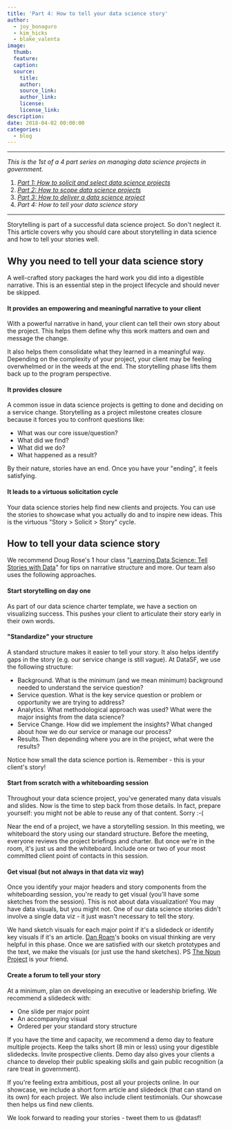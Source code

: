 ```yaml
---
title: 'Part 4: How to tell your data science story'
author:
  - joy_bonaguro
  - kim_hicks
  - blake_valenta
image:
  thumb:
  feature:
  caption:
  source:
    title:
    author:
    source_link:
    author_link:
    license:
    license_link:
description:
date: 2018-04-02 00:00:00
categories:
  - blog
---
```


---

*This is the 1st of a 4 part series on managing data science projects in government.*

1. [*Part 1: How to solicit and select data science projects*](/blog/part-1-how-to-solicit-and-select-data-science-projects/)
2. [*Part 2: How to scope data science projects*](/blog/part-2-how-to-scope-data-science-projects/)
3. [*Part 3: How to deliver a data science project*](/blog/part-3-how-to-deliver-a-data-science-project/)
4. *Part 4: How to tell your data science story*

---

Storytelling is part of a successful data science project. So don't neglect it. This article covers why you should care about storytelling in data science and how to tell your stories well.

## Why you need to tell your data science story

A well-crafted story packages the hard work you did into a digestible narrative. This is an essential step in the project lifecycle and should never be skipped.

#### **It provides an empowering and meaningful narrative to your client**

With a powerful narrative in hand, your client can tell their own story about the project. This helps them define why this work matters and own and message the change.

It also helps them consolidate what they learned in a meaningful way. Depending on the complexity of your project, your client may be feeling overwhelmed or in the weeds at the end. The storytelling phase lifts them back up to the program perspective.

#### **It provides closure**

A common issue in data science projects is getting to done and deciding on a service change. Storytelling as a project milestone creates closure because it forces you to confront questions like:

* What was our core issue/question?
* What did we find?
* What did we do?
* What happened as a result?

By their nature, stories have an end. Once you have your "ending", it feels satisfying.

#### **It leads to a virtuous solicitation cycle**

Your data science stories help find new clients and projects. You can use the stories to showcase what you actually do and to inspire new ideas. This is the virtuous "Story &gt; Solicit &gt; Story" cycle.

## How to tell your data science story

We recommend Doug Rose's 1 hour class "[Learning Data Science: Tell Stories with Data](https://www.lynda.com/Data-Science-tutorials/Storytelling-Data-Science/477450-2.html)" for tips on narrative structure and more. Our team also uses the following approaches.

#### **Start storytelling on day one**

As part of our data science charter template, we have a section on visualizing success. This pushes your client to articulate their story early in their own words.

#### **"Standardize" your structure**

A standard structure makes it easier to tell your story. It also helps identify gaps in the story (e.g. our service change is still vague). At DataSF, we use the following structure:

* Background. What is the minimum (and we mean minimum) background needed to understand the service question?
* Service question. What is the key service question or problem or opportunity we are trying to address?
* Analytics. What methodological approach was used? What were the major insights from the data science?
* Service Change. How did we implement the insights? What changed about how we do our service or manage our process?
* Results. Then depending where you are in the project, what were the results?

Notice how small the data science portion is. Remember - this is your client's story!

#### **Start from scratch with a whiteboarding session**

Throughout your data science project, you've generated many data visuals and slides. Now is the time to step back from those details. In fact, prepare yourself: you might not be able to reuse any of that content. Sorry :-(

Near the end of a project, we have a storytelling session. In this meeting, we whiteboard the story using our standard structure. Before the meeting, everyone reviews the project briefings and charter. But once we're in the room, it's just us and the whiteboard. Include one or two of your most committed client point of contacts in this session.

#### **Get visual (but not always in that data viz way)**

Once you identify your major headers and story components from the whiteboarding session, you're ready to get visual (you'll have some sketches from the session). This is not about data visualization! You may have data visuals, but you might not. One of our data science stories didn't involve a single data viz - it just wasn't necessary to tell the story.

We hand sketch visuals for each major point if it's a slidedeck or identify key visuals if it's an article. [Dan Roam](http://www.danroam.com/)'s books on visual thinking are very helpful in this phase. Once we are satisfied with our sketch prototypes and the text, we make the visuals (or just use the hand sketches). PS [The Noun Project](https://thenounproject.com/) is your friend.

#### **Create a forum to tell your story**

At a minimum, plan on developing an executive or leadership briefing. We recommend a slidedeck with:

* One slide per major point
* An accompanying visual
* Ordered per your standard story structure

If you have the time and capacity, we recommend a demo day to feature multiple projects. Keep the talks short (8 min or less) using your digestible slidedecks. Invite prospective clients. Demo day also gives your clients a chance to develop their public speaking skills and gain public recognition (a rare treat in government).

If you're feeling extra ambitious, post all your projects online. In our showcase, we include a short form article and slidedeck (that can stand on its own) for each project. We also include client testimonials. Our showcase then helps us find new clients.

We look forward to reading your stories - tweet them to us @datasf!
